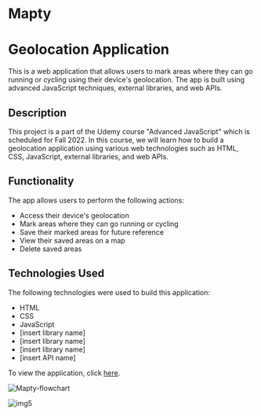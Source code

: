 # Mapty
# Geolocation Application

This is a web application that allows users to mark areas where they can go running or cycling using their device's geolocation. The app is built using advanced JavaScript techniques, external libraries, and web APIs. 

## Description

This project is a part of the Udemy course "Advanced JavaScript" which is scheduled for Fall 2022. In this course, we will learn how to build a geolocation application using various web technologies such as HTML, CSS, JavaScript, external libraries, and web APIs.

## Functionality 

The app allows users to perform the following actions: 

- Access their device's geolocation
- Mark areas where they can go running or cycling
- Save their marked areas for future reference
- View their saved areas on a map
- Delete saved areas

## Technologies Used 

The following technologies were used to build this application: 

- HTML
- CSS
- JavaScript
- [insert library name]
- [insert library name]
- [insert library name]
- [insert API name]

To view the application, click [here](https://nocturnalprogrammerjay.github.io/Omnifood/).

![Mapty-flowchart](https://user-images.githubusercontent.com/96387037/211727636-d51011ac-0fa0-4470-bcc2-35cb9c486ae0.png)

![img5](https://user-images.githubusercontent.com/96387037/211723174-60a82e7a-9a92-4b11-9ca7-f3503efe1e68.PNG)

